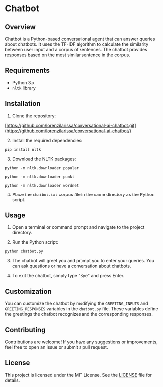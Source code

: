 # Chatbot

## Overview

Chatbot is a Python-based conversational agent that can answer queries about chatbots. It uses the TF-IDF algorithm to calculate the similarity between user input and a corpus of sentences. The chatbot provides responses based on the most similar sentence in the corpus.

## Requirements

- Python 3.x
- `nltk` library

## Installation

1. Clone the repository:

[https://github.com/lorenzilarissa/conversational-ai-chatbot.git](https://github.com/lorenzilarissa/conversational-ai-chatbot/)

2. Install the required dependencies:

`pip install nltk`

3. Download the NLTK packages:

`python -m nltk.downloader popular`

`python -m nltk.downloader punkt`

`python -m nltk.downloader wordnet`

4. Place the `chatbot.txt` corpus file in the same directory as the Python script.

## Usage

1. Open a terminal or command prompt and navigate to the project directory.

2. Run the Python script:

`python chatbot.py`

3. The chatbot will greet you and prompt you to enter your queries. You can ask questions or have a conversation about chatbots.

4. To exit the chatbot, simply type "Bye" and press Enter.

## Customization

You can customize the chatbot by modifying the `GREETING_INPUTS` and `GREETING_RESPONSES` variables in the `chatbot.py` file. These variables define the greetings the chatbot recognizes and the corresponding responses.

## Contributing

Contributions are welcome! If you have any suggestions or improvements, feel free to open an issue or submit a pull request.

## License

This project is licensed under the MIT License. See the [LICENSE](LICENSE) file for details.
